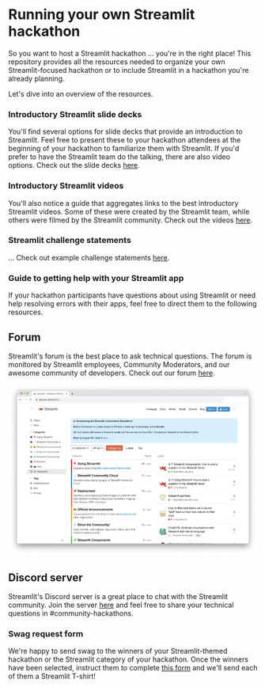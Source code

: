 # Running your own Streamlit hackathon

So you want to host a Streamlit hackathon ... you're in the right place! This repository provides all the resources needed to organize your own Streamlit-focused hackathon or to include Streamlit in a hackathon you're already planning.

Let's dive into an overview of the resources.

### Introductory Streamlit slide decks
You'll find several options for slide decks that provide an introduction to Streamlit. Feel free to present these to your hackathon attendees at the beginning of your hackathon to familiarize them with Streamlit. If you'd prefer to have the Streamlit team do the talking, there are also video options.
Check out the slide decks [here](https://github.com/carolinedlu/streamlit-hackathon/tree/main/slides).

### Introductory Streamlit videos
You'll also notice a guide that aggregates links to the best introductory Streamlit videos. Some of these were created by the Streamlit team, while others were filmed by the Streamlit community.
Check out the videos [here](https://github.com/carolinedlu/streamlit-hackathon/blob/main/videos.md).

### Streamlit challenge statements
...
Check out example challenge statements [here](https://github.com/carolinedlu/streamlit-hackathon/tree/main/challenge-statements).

### Guide to getting help with your Streamlit app
If your hackathon participants have questions about using Streamlit or need help resolving errors with their apps, feel free to direct them to the following resources.

## Forum
Streamlit's forum is the best place to ask technical questions. The forum is monitored by Streamlit employees, Community Moderators, and our awesome community of developers. Check out our forum [here](https://discuss.streamlit.io/).

![Streamlit's forum](/images/Forum.png)

## Discord server
Streamlit's Discord server is a great place to chat with the Streamlit community. Join the server [here](https://discord.gg/bTz5EDYh9Z) and feel free to share your technical questions in #community-hackathons.

### Swag request form

We're happy to send swag to the winners of your Streamlit-themed hackathon or the Streamlit category of your hackathon. Once the winners have been selected, instruct them to complete [this form](https://forms.streamlit.io/community-hackathons) and we'll send each of them a Streamlit T-shirt!
